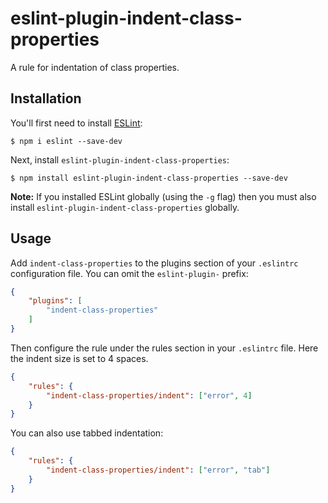 # eslint-plugin-indent-class-properties

A rule for indentation of class properties.

## Installation

You'll first need to install [ESLint](http://eslint.org):

```
$ npm i eslint --save-dev
```

Next, install `eslint-plugin-indent-class-properties`:

```
$ npm install eslint-plugin-indent-class-properties --save-dev
```

**Note:** If you installed ESLint globally (using the `-g` flag) then you must also install `eslint-plugin-indent-class-properties` globally.

## Usage

Add `indent-class-properties` to the plugins section of your `.eslintrc` configuration file. You can omit the `eslint-plugin-` prefix:

```json
{
    "plugins": [
        "indent-class-properties"
    ]
}
```


Then configure the rule under the rules section in your `.eslintrc` file. Here the indent size is set to 4 spaces.

```json
{
    "rules": {
        "indent-class-properties/indent": ["error", 4]
    }
}
```

You can also use tabbed indentation:

```json
{
    "rules": {
        "indent-class-properties/indent": ["error", "tab"]
    }
}
```
